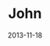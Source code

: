 ---
layout: media
category: media
title: "John"
date: 2013-11-18
description: "Kingdom story"
video: "http://s3.amazonaws.com/crossroads-media/other-media/video/kingdom_come_wk6_intv_john.mp4"
video-poster: "http://s3.amazonaws.com/crossroads-media/images/john_still.jpg"
---